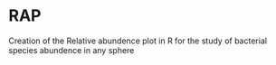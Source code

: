 # RAP
Creation of the Relative abundence plot in R for the study of bacterial species abundence in any sphere 
